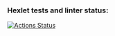 ### Hexlet tests and linter status:
[![Actions Status](https://github.com/nastenkas91/fullstack-javascript-project-44/workflows/hexlet-check/badge.svg)](https://github.com/nastenkas91/fullstack-javascript-project-44/actions)